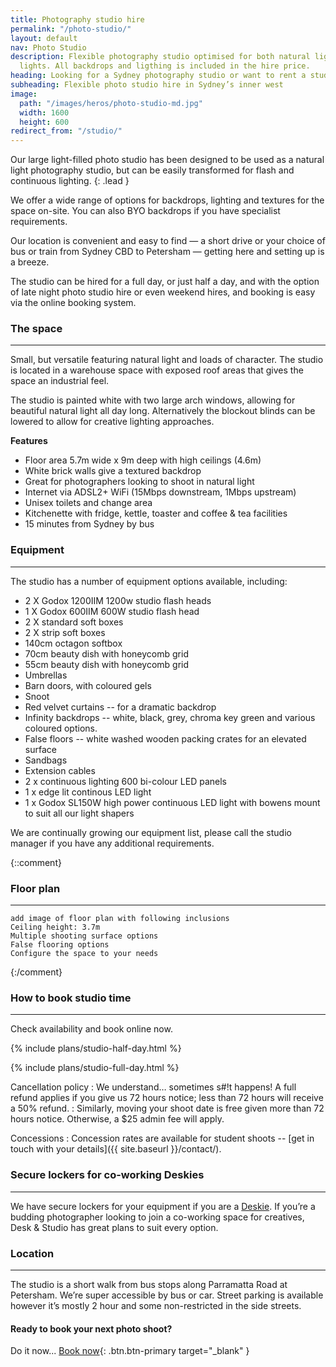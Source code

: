 ```yaml
---
title: Photography studio hire
permalink: "/photo-studio/"
layout: default
nav: Photo Studio
description: Flexible photography studio optimised for both natural light, and studio
  lights. All backdrops and ligthing is included in the hire price.
heading: Looking for a Sydney photography studio or want to rent a studio in Sydney?
subheading: Flexible photo studio hire in Sydney’s inner west
image:
  path: "/images/heros/photo-studio-md.jpg"
  width: 1600
  height: 600
redirect_from: "/studio/"
---
```


Our large light-filled photo studio has been designed to be used as a natural light photography studio, but can be easily transformed for flash and continuous lighting.
{: .lead }

We offer a wide range of options for backdrops, lighting and textures for the space on-site. You can also BYO backdrops if you have specialist requirements.

Our location is convenient and easy to find — a short drive or your choice of bus or train from Sydney CBD to Petersham — getting here and setting up is a breeze.

The studio can be hired for a full day, or just half a day, and with the option of late night photo studio hire or even weekend hires, and booking is easy via the online booking system.

### The space

---

Small, but versatile featuring natural light and loads of character. The studio is located in a warehouse space with exposed roof areas that gives the space an industrial feel. 

The studio is painted white with two large arch windows, allowing for beautiful natural light all day long. Alternatively the blockout blinds can be lowered to allow for creative lighting approaches.

**Features**

- Floor area 5.7m wide x 9m deep with high ceilings (4.6m)
- White brick walls give a textured backdrop
- Great for photographers looking to shoot in natural light
- Internet via ADSL2+ WiFi (15Mbps downstream, 1Mbps upstream)
- Unisex toilets and change area
- Kitchenette with fridge, kettle, toaster and coffee &amp; tea facilities
- 15 minutes from Sydney by bus

### Equipment

---

The studio has a number of equipment options available, including:

- 2 X Godox 1200IIM 1200w studio flash heads
- 1 X Godox 600IIM 600W studio flash head
- 2 X standard soft boxes
- 2 X strip soft boxes
- 140cm octagon softbox
- 70cm beauty dish with honeycomb grid
- 55cm beauty dish with honeycomb grid
- Umbrellas
- Barn doors, with coloured gels
- Snoot
- Red velvet curtains -- for a dramatic backdrop
- Infinity backdrops -- white, black, grey, chroma key green and various coloured options.
- False floors -- white washed wooden packing crates for an elevated surface
- Sandbags
- Extension cables
- 2 x continuous lighting 600 bi-colour LED panels
- 1 x edge lit continous LED light
- 1 x Godox SL150W high power continuous LED light with bowens mount to suit all our light shapers

We are continually growing our equipment list, please call the studio manager if you have any additional requirements.

{::comment}
### Floor plan

---

```
add image of floor plan with following inclusions
Ceiling height: 3.7m
Multiple shooting surface options
False flooring options
Configure the space to your needs
```
{:/comment}

### How to book studio time

---

Check availability and book online now.

<div class="card-columns">

  {% include plans/studio-half-day.html %}

  <div class="column-break"></div>
  
  {% include plans/studio-full-day.html %}

</div>

Cancellation policy
: We understand&hellip; sometimes s#!t happens! A full refund applies if you give us 72 hours notice; less than 72 hours will receive a 50% refund. 
: Similarly, moving your shoot date is free given more than 72 hours notice. Otherwise, a $25 admin fee will apply.
  
Concessions
: Concession rates are available for student shoots -- [get in touch with your details]({{ site.baseurl }}/contact/).
 
### Secure lockers for co-working Deskies

---

We have secure lockers for your equipment if you are a [Deskie](/desks/). If you’re a budding photographer looking to join a co-working space for creatives, Desk &amp; Studio has great plans to suit every option.

### Location

---

The studio is a short walk from bus stops along Parramatta Road at Petersham. We’re super accessible by bus or car. Street parking is available however it’s mostly 2 hour and some non-restricted in the side streets.

#### Ready to book your next photo shoot?

Do it now... [Book now](https://deskandstudio.simplybook.me/v2/#book){: .btn.btn-primary target="_blank" }

